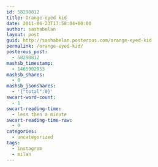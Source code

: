 ```yaml
---
id: 58290812
title: Orange-eyed kid
date: 2011-06-23T17:58:04+00:00
author: sashabelan
layout: post
guid: http://sashabelan.posterous.com/orange-eyed-kid
permalink: /orange-eyed-kid/
posterous_post:
  - 58290812
mashsb_timestamp:
  - 1465902953
mashsb_shares:
  - 0
mashsb_jsonshares:
  - '{"total":0}'
swcart-word-count:
  - 1
swcart-reading-time:
  - less then a minute
swcart-reading-time-raw:
  - 0
categories:
  - uncategorized
tags:
  - instagram
  - milan
---
```

[](http://instagr.am/p/GPjcQ/)